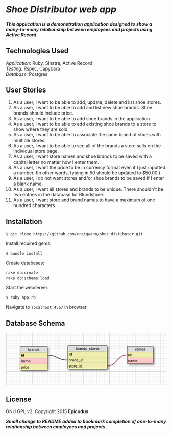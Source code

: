 # _Shoe Distributor web app_

##### This application is a demonstration application designed to show a many-to-many relationship between employees and projects using Active Record.

## Technologies Used

<em>Application:</em> Ruby, Sinatra, Active Record<br>
<em>Testing:</em> Rspec, Capybara<br>
<em>Database:</em> Postgres

User Stories
------------
1. As a user, I want to be able to add, update, delete and list shoe stores.
1. As a user, I want to be able to add and list new shoe brands. Shoe brands should include price.
1. As a user, I want to be able to add shoe brands in the application.
1. As a user, I want to be able to add existing shoe brands to a store to show where they are sold.
1. As a user, I want to be able to associate the same brand of shoes with multiple stores.
1. As a user, I want to be able to see all of the brands a store sells on the individual store page.
1. As a user, I want store names and shoe brands to be saved with a capital letter no matter how I enter them.
1. As a user, I want the price to be in currency format even if I just inputted a number. (In other words, typing in 50 should be updated to $50.00.)
1. As a user, I do not want stores and/or shoe brands to be saved if I enter a blank name.
1. As a user, I want all stores and brands to be unique. There shouldn't be two entries in the database for Blundstone.
1. As a user, I want store and brand names to have a maximum of one hundred characters.

Installation
------------

```
$ git clone https://github.com/craigwann/shoe_distibutor.git
```

Install required gems:
```
$ bundle install
```

Create databases:
```
rake db:create
rake db:schema:load
```

Start the webserver:
```
$ ruby app.rb
```

Navigate to `localhost:4567` in browser.

Database Schema
-------
![database schema view](public/db_schema2.png)


License
-------

GNU GPL v2. Copyright 2015 **Epicodus**

***Small change to README added to bookmark completion of one-to-many relationship between employees and projects***
